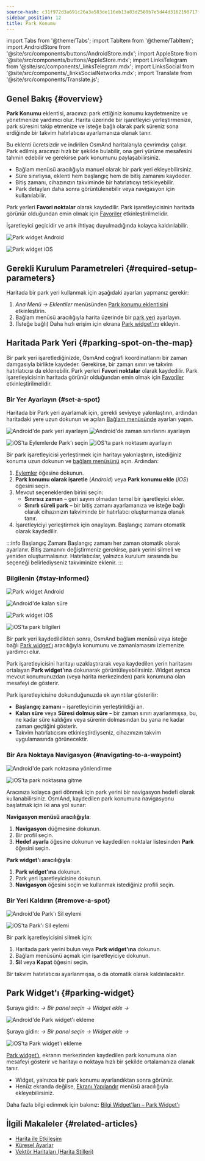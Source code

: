 ```yaml
---
source-hash: c31f972d3a691c26a3a583de116eb13a83d2589b7e5d44d3162198717f9b326f
sidebar_position: 12
title: Park Konumu
---
```


import Tabs from '@theme/Tabs';
import TabItem from '@theme/TabItem';
import AndroidStore from '@site/src/components/buttons/AndroidStore.mdx';
import AppleStore from '@site/src/components/buttons/AppleStore.mdx';
import LinksTelegram from '@site/src/components/_linksTelegram.mdx';
import LinksSocial from '@site/src/components/_linksSocialNetworks.mdx';
import Translate from '@site/src/components/Translate.js';


## Genel Bakış {#overview}

**Park Konumu** eklentisi, aracınızı park ettiğiniz konumu kaydetmenize ve yönetmenize yardımcı olur. Harita üzerinde bir işaretleyici yerleştirmenize, park süresini takip etmenize ve isteğe bağlı olarak park süreniz sona erdiğinde bir takvim hatırlatıcısı ayarlamanıza olanak tanır.

Bu eklenti ücretsizdir ve indirilen OsmAnd haritalarıyla çevrimdışı çalışır. Park edilmiş aracınızı hızlı bir şekilde bulabilir, ona geri yürüme mesafesini tahmin edebilir ve gerekirse park konumunu paylaşabilirsiniz.

- Bağlam menüsü aracılığıyla manuel olarak bir park yeri ekleyebilirsiniz.
- Süre sınırlıysa, eklenti hem başlangıç hem de bitiş zamanını kaydeder.
- Bitiş zamanı, cihazınızın takviminde bir hatırlatıcıyı tetikleyebilir.
- Park detayları daha sonra görüntülenebilir veya navigasyon için kullanılabilir.

Park yerleri **Favori noktalar** olarak kaydedilir. Park işaretleyicisinin haritada görünür olduğundan emin olmak için [Favoriler](../personal/favorites.md) etkinleştirilmelidir.

İşaretleyici geçicidir ve artık ihtiyaç duyulmadığında kolayca kaldırılabilir.

<Tabs groupId="operating-systems" queryString="current-os">

<TabItem value="android" label="Android">

![Park widget Android](@site/static/img/plugins/parking/parking_widget_android.png)

</TabItem>

<TabItem value="ios" label="iOS">

![Park widget iOS](@site/static/img/plugins/parking/parking_widget_ios.png)

</TabItem>

</Tabs>


## Gerekli Kurulum Parametreleri {#required-setup-parameters}

Haritada bir park yeri kullanmak için aşağıdaki ayarları yapmanız gerekir:

1. *Ana Menü → Eklentiler* menüsünden [Park konumu eklentisini](../plugins/index.md#enable--disable) etkinleştirin.  
2. Bağlam menüsü aracılığıyla harita üzerinde bir [park yeri](#set-a-spot) ayarlayın.
3. (İsteğe bağlı) Daha hızlı erişim için ekrana [Park widget'ını](#parking-widget) ekleyin.  


## Haritada Park Yeri {#parking-spot-on-the-map}

Bir park yeri işaretlediğinizde, OsmAnd coğrafi koordinatlarını bir zaman damgasıyla birlikte kaydeder. Gerekirse, bir zaman sınırı ve takvim hatırlatıcısı da eklenebilir. Park yerleri **Favori noktalar** olarak kaydedilir. Park işaretleyicisinin haritada görünür olduğundan emin olmak için [Favoriler](../personal/favorites.md) etkinleştirilmelidir.


### Bir Yer Ayarlayın {#set-a-spot}

Haritada bir Park yeri ayarlamak için, gerekli seviyeye yakınlaştırın, ardından haritadaki yere uzun dokunun ve açılan [Bağlam menüsünde](../map/map-context-menu.md) ayarları yapın.

<Tabs groupId="operating-systems" queryString="current-os">

<TabItem value="android" label="Android">

![Android'de park yeri ayarlayın](@site/static/img/plugins/parking/and_set_p_point_limit.png) ![Android'de zaman sınırlarını ayarlayın](@site/static/img/plugins/parking/and_set_p_point4_.png)

</TabItem>

<TabItem value="ios" label="iOS">

![iOS'ta Eylemlerde Park'ı seçin](@site/static/img/plugins/parking/ios_set_p_point2.png)  ![iOS'ta park noktasını ayarlayın](@site/static/img/plugins/parking/ios_set_p_point3_-2.png)

</TabItem>

</Tabs>

Bir park işaretleyicisi yerleştirmek için haritayı yakınlaştırın, istediğiniz konuma uzun dokunun ve [bağlam menüsünü](../map/map-context-menu.md) açın. Ardından:

1. [Eylemler](../map/map-context-menu#actions) öğesine dokunun.
2. **Park konumu olarak işaretle** (*Android*) veya **Park konumu ekle** (*iOS*) öğesini seçin.
3. Mevcut seçeneklerden birini seçin:
   - **Sınırsız zaman** – geri sayım olmadan temel bir işaretleyici ekler.
   - **Sınırlı süreli park** – bir bitiş zamanı ayarlamanıza ve isteğe bağlı olarak cihazınızın takviminde bir hatırlatıcı oluşturmanıza olanak tanır.
4. İşaretleyiciyi yerleştirmek için onaylayın. Başlangıç zamanı otomatik olarak kaydedilir.

:::info Başlangıç Zamanı
Başlangıç zamanı her zaman otomatik olarak ayarlanır. Bitiş zamanını değiştirmeniz gerekirse, park yerini silmeli ve yeniden oluşturmalısınız. Hatırlatıcılar, yalnızca kurulum sırasında bu seçeneği belirlediyseniz takviminize eklenir.
:::


### Bilgilenin {#stay-informed}

<Tabs groupId="operating-systems" queryString="current-os">

<TabItem value="android" label="Android">

![Park widget Android](@site/static/img/plugins/parking/parking_widget_android.png)

![Android'de kalan süre](@site/static/img/plugins/parking/and_parking_info_left.png)

</TabItem>

<TabItem value="ios" label="iOS">

![Park widget iOS](@site/static/img/plugins/parking/parking_widget_ios.png)

![iOS'ta park bilgileri](@site/static/img/plugins/parking/ios_parking_info.png)


</TabItem>

</Tabs>

Bir park yeri kaydedildikten sonra, OsmAnd bağlam menüsü veya isteğe bağlı [Park widget'ı](#parking-widget) aracılığıyla konumunu ve zamanlamasını izlemenize yardımcı olur.

Park işaretleyicisini haritayı uzaklaştırarak veya kaydedilen yerin haritasını ortalayan **Park widget'ına** dokunarak görüntüleyebilirsiniz. Widget ayrıca mevcut konumunuzdan (veya harita merkezinden) park konumuna olan mesafeyi de gösterir.

Park işaretleyicisine dokunduğunuzda ek ayrıntılar gösterilir:

- **Başlangıç zamanı** – işaretleyicinin yerleştirildiği an.
- **Kalan süre** veya **Süresi dolmuş süre** – bir zaman sınırı ayarlanmışsa, bu, ne kadar süre kaldığını veya sürenin dolmasından bu yana ne kadar zaman geçtiğini gösterir.
- Takvim hatırlatıcısını etkinleştirdiyseniz, cihazınızın takvim uygulamasında görünecektir.


### Bir Ara Noktaya Navigasyon {#navigating-to-a-waypoint}

<Tabs groupId="operating-systems" queryString="current-os">

<TabItem value="android" label="Android">

![Android'de park noktasına yönlendirme](@site/static/img/plugins/parking/and_navigating_to_parking.png)

</TabItem>

<TabItem value="ios" label="iOS">

![iOS'ta park noktasına gitme](@site/static/img/plugins/parking/ios_going_to_parking.png)

</TabItem>

</Tabs>

Aracınıza kolayca geri dönmek için park yerini bir navigasyon hedefi olarak kullanabilirsiniz. OsmAnd, kaydedilen park konumuna navigasyonu başlatmak için iki ana yol sunar:

**Navigasyon menüsü aracılığıyla**:

  1. **Navigasyon** düğmesine dokunun.  
  2. Bir profil seçin.  
  3. **Hedef ayarla** öğesine dokunun ve kaydedilen noktalar listesinden **Park** öğesini seçin.

**Park widget'ı aracılığıyla**:

  1. **Park widget'ına** dokunun.  
  2. Park yeri işaretleyicisine dokunun.  
  3. **Navigasyon** öğesini seçin ve kullanmak istediğiniz profili seçin.


### Bir Yeri Kaldırın {#remove-a-spot}

<Tabs groupId="operating-systems" queryString="current-os">

<TabItem value="android" label="Android">

![Android'de Park'ı Sil eylemi](@site/static/img/map/context_menu_limited_parking.png)

</TabItem>

<TabItem value="ios" label="iOS">

<!-- ![Android'de Park'ı Sil eylemi](@site/static/img/map/context_menu_limited_parking.png) -->
  
![iOS'ta Park'ı Sil eylemi](@site/static/img/map/context_menu_limited_parking_ios.png)

</TabItem>

</Tabs>

Bir park işaretleyicisini silmek için:

1. Haritada park yerini bulun veya **Park widget'ına** dokunun.
2. Bağlam menüsünü açmak için işaretleyiciye dokunun.
3. **Sil** veya **Kapat** öğesini seçin.

Bir takvim hatırlatıcısı ayarlanmışsa, o da otomatik olarak kaldırılacaktır.


## Park Widget'ı {#parking-widget}

<Tabs groupId="operating-systems" queryString="current-os">

<TabItem value="android" label="Android">

Şuraya gidin: *<Translate android="true" ids="shared_string_menu,map_widget_config"/> → Bir panel seçin → Widget ekle → <Translate android="true" ids="map_widget_parking"/>*  

![Android'de Park widget'ı ekleme](@site/static/img/plugins/parking/and_adding_parking_widget_andr.png)

</TabItem>

<TabItem value="ios" label="iOS">

Şuraya gidin: *<Translate ios="true" ids="shared_string_menu,layer_map_appearance"/> → Bir panel seçin → Widget ekle → <Translate ios="true" ids="parking_place"/>*  

![iOS'ta Park widget'ı ekleme](@site/static/img/plugins/parking/ios_adding_parking_widget-2.png)

</TabItem>

</Tabs>

[Park widget'ı](../widgets/info-widgets.md#parking-widget), ekranın merkezinden kaydedilen park konumuna olan mesafeyi gösterir ve haritayı o noktaya hızlı bir şekilde ortalamanıza olanak tanır.

- Widget, yalnızca bir park konumu ayarlandıktan sonra görünür.
- Henüz ekranda değilse, [Ekranı Yapılandır](../widgets/configure-screen.md) menüsü aracılığıyla ekleyebilirsiniz.

Daha fazla bilgi edinmek için bakınız: [Bilgi Widget'ları – Park Widget'ı](https://osmand.net/docs/user/widgets/info-widgets#parking-widget)


## İlgili Makaleler {#related-articles}

- [Harita ile Etkileşim](../../user/map/interact-with-map.md)
- [Küresel Ayarlar](../../user/personal/global-settings.md)
- [Vektör Haritaları (Harita Stilleri)](../../user/map/vector-maps.md)
